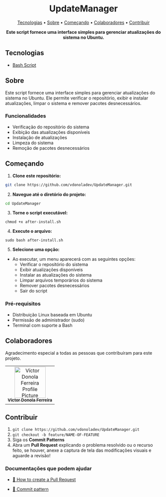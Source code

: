 <h1 align="center" style="font-weight: bold;">UpdateManager</h1>

<p align="center">
  <a href="#tech">Tecnologias</a> • 
  <a href="#about">Sobre</a> •
  <a href="#started">Começando</a> • 
  <a href="#colab">Colaboradores</a> •
  <a href="#contribute">Contribuir</a>
</p>

<p align="center">
    <b>Este script fornece uma interface simples para gerenciar atualizações do sistema no Ubuntu.</b>
</p>

<h2 id="tech">Tecnologias</h2>

- [Bash Script](https://devdocs.io/bash)

<h2 id="about">Sobre</h2>

<p>Este script fornece uma interface simples para gerenciar atualizações do sistema no Ubuntu. Ele permite verificar o repositório, exibir e instalar atualizações, limpar o sistema e remover pacotes desnecessários.</p>

<h3>Funcionalidades</h3>

- Verificação do repositório do sistema
- Exibição das atualizações disponíveis
- Instalação de atualizações
- Limpeza do sistema
- Remoção de pacotes desnecessários

<h2 id="started">Começando</h2>

1. **Clone este repositório:**

```bash
git clone https://github.com/vdonoladev/UpdateManager.git
```

2. **Navegue até o diretório do projeto:**

```bash
cd UpdateManager
```

3. **Torne o script executável:**

```chmod +x after-install.sh```

4. **Execute o arquivo:**

`sudo bash after-install.sh`

5. **Selecione uma opção:**

- Ao executar, um menu aparecerá com as seguintes opções:
  - Verificar o repositório do sistema
  - Exibir atualizações disponíveis
  - Instalar as atualizações do sistema
  - Limpar arquivos temporários do sistema
  - Remover pacotes desnecessários
  - Sair do script

<h3>Pré-requisitos</h3>

- Distribuição Linux baseada em Ubuntu
- Permissão de administrador (sudo)
- Terminal com suporte a Bash

<h2 id="colab">Colaboradores</h2>

Agradecimento especial a todas as pessoas que contribuíram para este projeto.

<table>
  <tr>
    <td align="center">
      <a href="#">
        <img src="https://github.com/vdonoladev.png" width="100px;" alt="Víctor Donola Ferreira Profile Picture"/><br>
        <sub>
          <b>Víctor Donola Ferreira</b>
        </sub>
      </a>
    </td>
  </tr>
</table>

<h2 id="contribute">Contribuir</h2>

1. `git clone https://github.com/vdonoladev/UpdateManager.git`
2. `git checkout -b feature/NAME-OF-FEATURE`
3. Siga os **Commit Patterns**
4. Abra um **Pull Request** explicando o problema resolvido ou o recurso feito, se houver, anexe a captura de tela das modificações visuais e aguarde a revisão!

<h3>Documentações que podem ajudar</h3>

- [📝 How to create a Pull Request](https://www.atlassian.com/br/git/tutorials/making-a-pull-request)

- [💾 Commit pattern](https://gist.github.com/joshbuchea/6f47e86d2510bce28f8e7f42ae84c716)
